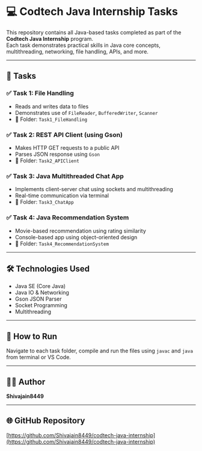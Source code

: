 # 💻 Codtech Java Internship Tasks

This repository contains all Java-based tasks completed as part of the **Codtech Java Internship** program.  
Each task demonstrates practical skills in Java core concepts, multithreading, networking, file handling, APIs, and more.

---

## 📁 Tasks

### ✅ Task 1: File Handling
- Reads and writes data to files
- Demonstrates use of `FileReader`, `BufferedWriter`, `Scanner`
- 📂 Folder: `Task1_FileHandling`

### ✅ Task 2: REST API Client (using Gson)
- Makes HTTP GET requests to a public API
- Parses JSON response using `Gson`
- 📂 Folder: `Task2_APIClient`

### ✅ Task 3: Java Multithreaded Chat App
- Implements client-server chat using sockets and multithreading
- Real-time communication via terminal
- 📂 Folder: `Task3_ChatApp`

### ✅ Task 4: Java Recommendation System
- Movie-based recommendation using rating similarity
- Console-based app using object-oriented design
- 📂 Folder: `Task4_RecommendationSystem`

---

## 🛠 Technologies Used
- Java SE (Core Java)
- Java IO & Networking
- Gson JSON Parser
- Socket Programming
- Multithreading

---

## 🚀 How to Run
Navigate to each task folder, compile and run the files using `javac` and `java` from terminal or VS Code.

---

## 👨‍💻 Author
**Shivajain8449**

---

## 🌐 GitHub Repository
[https://github.com/Shivajain8449/codtech-java-internship](https://github.com/Shivajain8449/codtech-java-internship)
